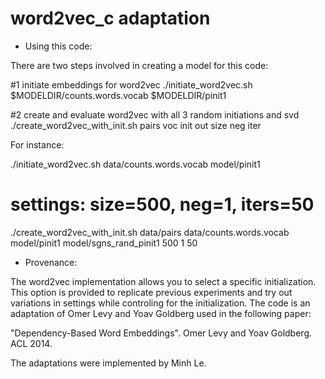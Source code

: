 # word2vec_c adaptation

* Using this code:

There are two steps involved in creating a model for this code:

#1 initiate embeddings for word2vec
./initiate_word2vec.sh $MODELDIR/counts.words.vocab $MODELDIR/pinit1

#2 create and evaluate word2vec with all 3 random initiations and svd
./create_word2vec_with_init.sh pairs voc init out size neg iter

For instance:

./initiate_word2vec.sh data/counts.words.vocab model/pinit1
# settings: size=500, neg=1, iters=50
./create_word2vec_with_init.sh data/pairs data/counts.words.vocab model/pinit1 model/sgns_rand_pinit1 500 1 50



* Provenance:

The word2vec implementation allows you to select a specific initialization. This option is provided to replicate previous experiments and try out variations in settings while controling for the initialization.
The code is an adaptation of Omer Levy and Yoav Goldberg used in the following paper:

"Dependency-Based Word Embeddings". Omer Levy and Yoav Goldberg. ACL 2014.

The adaptations were implemented by Minh Le.
